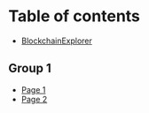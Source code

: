 # Table of contents

* [BlockchainExplorer](README.md)

## Group 1

* [Page 1](group-1/page-1.md)
* [Page 2](group-1/page-2.md)
